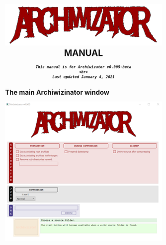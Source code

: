 <!--
  Software manual template (b210104)
  https://github.com/APrettyCoolProgram/my-development-environment/tree/master/templates/documentation
-->

<h1 align="center">

  <img src="https://github.com/APrettyCoolProgram/Archiwizator/blob/development/src/Resources/Doc/Manual/Image/archiwizator-logo.png" alt="Archiwizator logo" width="575">
  <br>
  MANUAL
  <br>

</h1>

<h5 align="center">

    This manual is for Archiwizator v0.905-beta
    <br>
    Last updated January 4, 2021

</h5>

## The main Archiwizinator window
![Main Archiwizator window](https://github.com/APrettyCoolProgram/Archiwizator/blob/main/src/Resources/Doc/Manual/Image/main-window-shaded.png)
